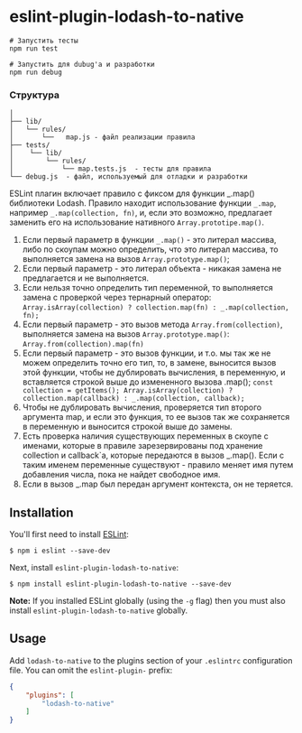 # eslint-plugin-lodash-to-native

```
# Запустить тесты
npm run test

# Запустить для dubug'a и разработки
npm run debug
```

### Структура
```
│
├── lib/                   
│   └── rules/   
│       └──   map.js - файл реализации правила   
├── tests/
│    └── lib/ 
│        └── rules/ 
│            └── map.tests.js  - тесты для правила
└── debug.js  - файл, используемый для отладки и разработки
```


ESLint плагин включает правило с фиксом для функции _.map() библиотеки Lodash.
Правило находит использование функции `_.map`, например `_.map(collection, fn)`,
и, если это возможно, предлагает заменить его на использование нативного `Array.prototipe.map()`.

1. Если первый параметр в функции `_.map()` - это литерал массива, либо по скоупам можно определить, что это литерал массива,
то выполняется замена на вызов `Array.prototype.map()`;
2. Если первый параметр - это литерал объекта - никакая замена не предлагается и не выполняется.
3. Если нельзя точно определить тип переменной, то выполняется замена с проверкой через тернарный оператор:
`Array.isArray(collection) ? collection.map(fn) : _.map(collection, fn);`
4. Если первый параметр - это вызов метода `Array.from(collection)`, выполняется замена на вызов `Array.prototype.map()`:
`Array.from(collection).map(fn)`
5. Если первый параметр - это вызов функции, и т.о. мы так же не можем определить точно его тип, то,
в замене, выносится вызов этой функции, чтобы не дублировать вычисления, в переменную, и вставляется строкой выше до
измененного вызова .map();
`
const collection = getItems();
Array.isArray(collection) ? collection.map(callback) : _.map(collection, callback);
`
6. Чтобы не дублировать вычисления, проверяется тип второго аргумента map, и если это функция, то ее вызов так же сохраняется в переменную
и выносится строкой выше до замены.
7. Есть проверка наличия существующих переменных в скоупе с именами, которые в правиле зарезервированы под
хранение collection и callback`a, которые передаются в вызов _.map().
Если с таким именем переменные существуют - правило меняет имя путем добавления числа, пока не найдет свободное имя.
8. Если в вызов _.map был передан аргумент контекста, он не теряется.



 


## Installation

You'll first need to install [ESLint](http://eslint.org):

```
$ npm i eslint --save-dev
```

Next, install `eslint-plugin-lodash-to-native`:

```
$ npm install eslint-plugin-lodash-to-native --save-dev
```

**Note:** If you installed ESLint globally (using the `-g` flag) then you must also install `eslint-plugin-lodash-to-native` globally.

## Usage

Add `lodash-to-native` to the plugins section of your `.eslintrc` configuration file. You can omit the `eslint-plugin-` prefix:

```json
{
    "plugins": [
        "lodash-to-native"
    ]
}
```





